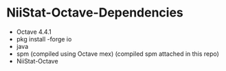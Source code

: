 # NiiStat-Octave-Dependencies

+ Octave 4.4.1
+ pkg install -forge io
+ java
+ spm (compiled using Octave mex) (compiled spm attached in this repo)
+ NiiStat-Octave
